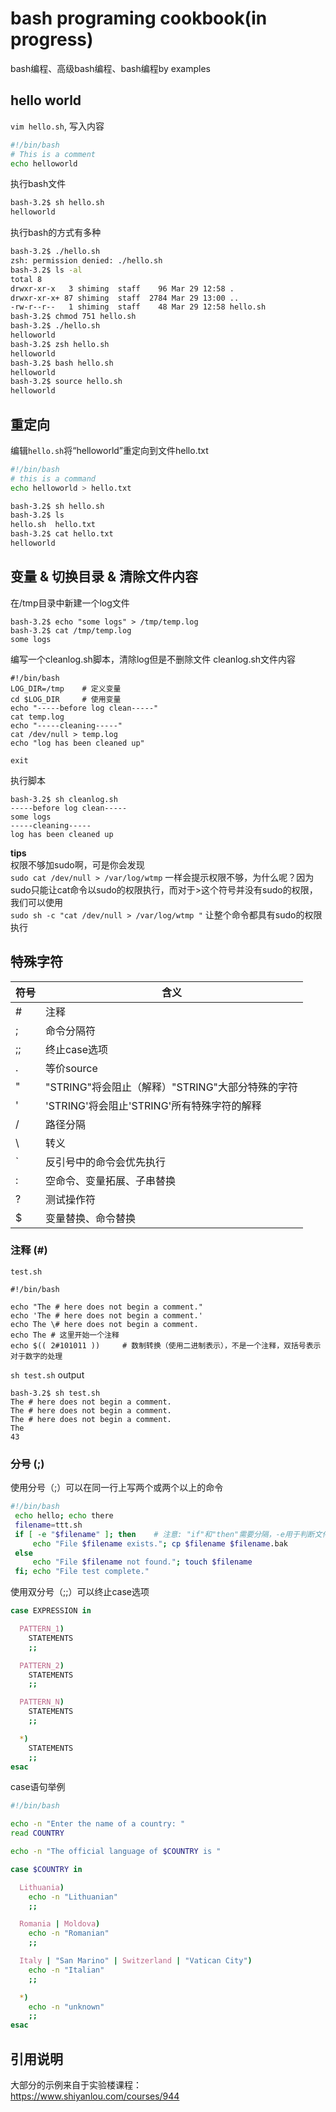 # bash programing cookbook(in progress)
bash编程、高级bash编程、bash编程by examples

## hello world
`vim hello.sh`, 写入内容
``` bash
#!/bin/bash
# This is a comment
echo helloworld
```

执行bash文件
``` bash
bash-3.2$ sh hello.sh
helloworld
```

执行bash的方式有多种
``` bash
bash-3.2$ ./hello.sh
zsh: permission denied: ./hello.sh
bash-3.2$ ls -al
total 8
drwxr-xr-x   3 shiming  staff    96 Mar 29 12:58 .
drwxr-xr-x+ 87 shiming  staff  2784 Mar 29 13:00 ..
-rw-r--r--   1 shiming  staff    48 Mar 29 12:58 hello.sh
bash-3.2$ chmod 751 hello.sh
bash-3.2$ ./hello.sh
helloworld
bash-3.2$ zsh hello.sh
helloworld
bash-3.2$ bash hello.sh
helloworld
bash-3.2$ source hello.sh
helloworld
```

## 重定向
编辑`hello.sh`将“helloworld”重定向到文件hello.txt

``` bash
#!/bin/bash
# this is a command
echo helloworld > hello.txt
```

``` bash
bash-3.2$ sh hello.sh
bash-3.2$ ls
hello.sh  hello.txt
bash-3.2$ cat hello.txt
helloworld
```

## 变量 & 切换目录 & 清除文件内容
在/tmp目录中新建一个log文件
```
bash-3.2$ echo "some logs" > /tmp/temp.log
bash-3.2$ cat /tmp/temp.log
some logs
```

编写一个cleanlog.sh脚本，清除log但是不删除文件
cleanlog.sh文件内容
```
#!/bin/bash
LOG_DIR=/tmp    # 定义变量
cd $LOG_DIR     # 使用变量
echo "-----before log clean-----"
cat temp.log
echo "-----cleaning-----"
cat /dev/null > temp.log
echo "log has been cleaned up"

exit

```

执行脚本
```
bash-3.2$ sh cleanlog.sh
-----before log clean-----
some logs
-----cleaning-----
log has been cleaned up
```

**tips**  
权限不够加sudo啊，可是你会发现  
`sudo cat /dev/null > /var/log/wtmp` 一样会提示权限不够，为什么呢？因为sudo只能让cat命令以sudo的权限执行，而对于>这个符号并没有sudo的权限，我们可以使用  
`sudo sh -c "cat /dev/null > /var/log/wtmp "` 让整个命令都具有sudo的权限执行  

## 特殊字符
| 符号  | 含义 |
| --- | --- |
| # | 注释 |
| ; | 命令分隔符 |
| ;; | 终止case选项 |
| . | 等价source |
| " | "STRING"将会阻止（解释）"STRING"大部分特殊的字符 |
| ' | 'STRING'将会阻止'STRING'所有特殊字符的解释 |
| / | 路径分隔 |
| \ | 转义 |
| ` | 反引号中的命令会优先执行 |
| : | 空命令、变量拓展、子串替换 |
| ? | 测试操作符 |
| $ | 变量替换、命令替换 |

### 注释 (#)

`test.sh`
```
#!/bin/bash

echo "The # here does not begin a comment."
echo 'The # here does not begin a comment.'
echo The \# here does not begin a comment.
echo The # 这里开始一个注释
echo $(( 2#101011 ))     # 数制转换（使用二进制表示），不是一个注释，双括号表示对于数字的处理
```

`sh test.sh` output
```
bash-3.2$ sh test.sh
The # here does not begin a comment.
The # here does not begin a comment.
The # here does not begin a comment.
The
43
```

### 分号 (;)
使用分号（;）可以在同一行上写两个或两个以上的命令  
``` bash
#!/bin/bash
 echo hello; echo there
 filename=ttt.sh
 if [ -e "$filename" ]; then    # 注意: "if"和"then"需要分隔，-e用于判断文件是否存在
     echo "File $filename exists."; cp $filename $filename.bak
 else
     echo "File $filename not found."; touch $filename
 fi; echo "File test complete."
```

使用双分号（;;）可以终止case选项  
``` bash
case EXPRESSION in

  PATTERN_1)
    STATEMENTS
    ;;

  PATTERN_2)
    STATEMENTS
    ;;

  PATTERN_N)
    STATEMENTS
    ;;

  *)
    STATEMENTS
    ;;
esac
```

case语句举例  
``` bash
#!/bin/bash

echo -n "Enter the name of a country: "
read COUNTRY

echo -n "The official language of $COUNTRY is "

case $COUNTRY in

  Lithuania)
    echo -n "Lithuanian"
    ;;

  Romania | Moldova)
    echo -n "Romanian"
    ;;

  Italy | "San Marino" | Switzerland | "Vatican City")
    echo -n "Italian"
    ;;

  *)
    echo -n "unknown"
    ;;
esac
```

## 引用说明
大部分的示例来自于实验楼课程：  
https://www.shiyanlou.com/courses/944
